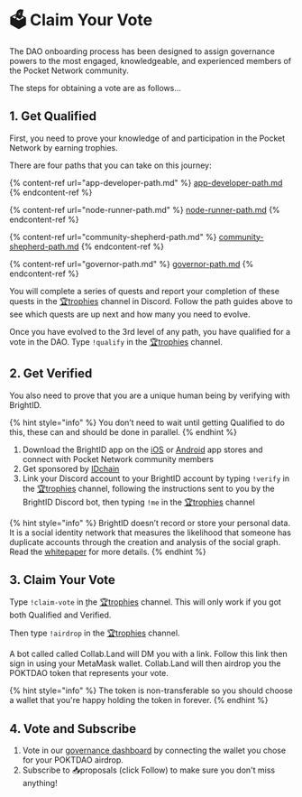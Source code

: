 # 🗳 Claim Your Vote

The DAO onboarding process has been designed to assign governance powers to the most engaged, knowledgeable, and experienced members of the Pocket Network community.

The steps for obtaining a vote are as follows...

## 1. Get Qualified

First, you need to prove your knowledge of and participation in the Pocket Network by earning trophies.

There are four paths that you can take on this journey:

{% content-ref url="app-developer-path.md" %}
[app-developer-path.md](app-developer-path.md)
{% endcontent-ref %}

{% content-ref url="node-runner-path.md" %}
[node-runner-path.md](node-runner-path.md)
{% endcontent-ref %}

{% content-ref url="community-shepherd-path.md" %}
[community-shepherd-path.md](community-shepherd-path.md)
{% endcontent-ref %}

{% content-ref url="governor-path.md" %}
[governor-path.md](governor-path.md)
{% endcontent-ref %}

You will complete a series of quests and report your completion of these quests in the [🏆trophies](https://discord.com/channels/553741558869131266/763504639299289138) channel in Discord. Follow the path guides above to see which quests are up next and how many you need to evolve.

Once you have evolved to the 3rd level of any path, you have qualified for a vote in the DAO. Type `!qualify` in the [🏆trophies](https://discord.com/channels/553741558869131266/763504639299289138) channel.

## 2. Get Verified

You also need to prove that you are a unique human being by verifying with BrightID.&#x20;

{% hint style="info" %}
You don’t need to wait until getting Qualified to do this, these can and should be done in parallel.
{% endhint %}

1. Download the BrightID app on the [iOS](https://apps.apple.com/us/app/brightid/id1428946820) or [Android](https://play.google.com/store/apps/details?id=org.brightid) app stores and connect with Pocket Network community members
2. Get sponsored by [IDchain](https://idchain.one/begin/)
3. Link your Discord account to your BrightID account by typing `!verify` in the [🏆trophies](https://discord.com/channels/553741558869131266/763504639299289138) channel, following the instructions sent to you by the BrightID Discord bot, then typing `!me` in the [🏆trophies](https://discord.com/channels/553741558869131266/763504639299289138) channel

{% hint style="info" %}
BrightID doesn’t record or store your personal data. It is a social identity network that measures the likelihood that someone has duplicate accounts through the creation and analysis of the social graph. Read the [whitepaper](https://www.brightid.org/whitepaper) for more details.
{% endhint %}

## 3. Claim Your Vote

Type `!claim-vote` in [t](https://discord.com/channels/553741558869131266/735829050240532561)he [🏆trophies](https://discord.com/channels/553741558869131266/763504639299289138) channel. This will only work if you got both Qualified and Verified.

Then type `!airdrop` in the [🏆trophies](https://discord.com/channels/553741558869131266/763504639299289138) channel.&#x20;

A bot called called Collab.Land will DM you with a link. Follow this link then sign in using your MetaMask wallet. Collab.Land will then airdrop you the POKTDAO token that represents your vote.

{% hint style="info" %}
The token is non-transferable so you should choose a wallet that you're happy holding the token in forever.
{% endhint %}

## 4. Vote and Subscribe

1. Vote in our [governance dashboard](https://gov.pokt.network) by connecting the wallet you chose for your POKTDAO airdrop.
2. Subscribe to 📥proposals (click Follow) to make sure you don't miss anything!
